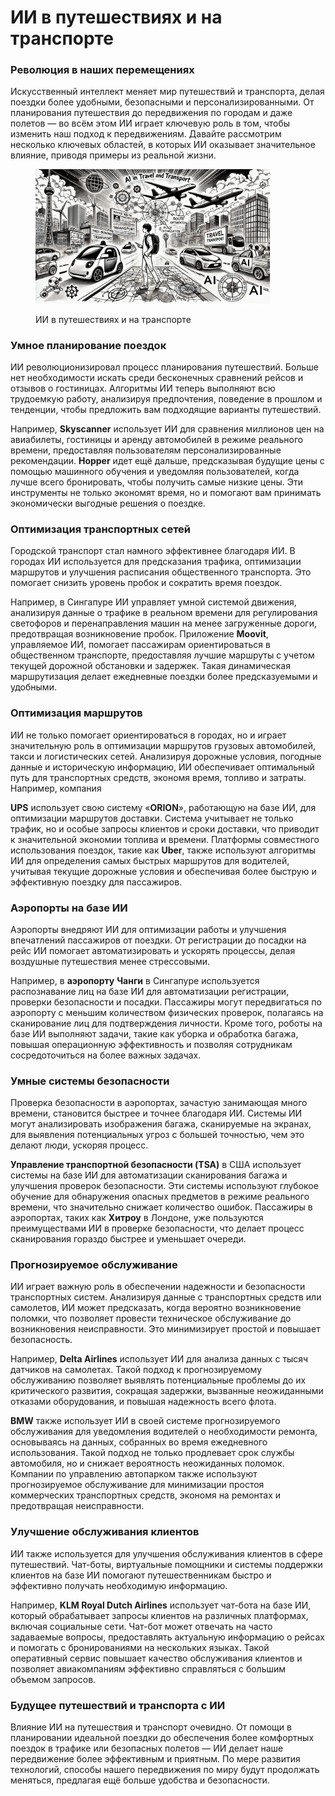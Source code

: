 # ИИ в путешествиях и на транспорте

### Революция в наших перемещениях

Искусственный интеллект меняет мир путешествий и транспорта, делая поездки более удобными, безопасными и персонализированными. От планирования путешествия до передвижения по городам и даже полетов — во всём этом ИИ играет ключевую роль в том, чтобы изменить наш подход к передвижениям. Давайте рассмотрим несколько ключевых областей, в которых ИИ оказывает значительное влияние, приводя примеры из реальной жизни.



<div align="left"><figure><img src="../../.gitbook/assets/ai-in-travel-min.png" alt="" width="375"><figcaption><p>ИИ в путешествиях и на транспорте</p></figcaption></figure></div>

### Умное планирование поездок

ИИ революционизировал процесс планирования путешествий. Больше нет необходимости искать среди бесконечных сравнений рейсов и отзывов о гостиницах. Алгоритмы ИИ теперь выполняют всю трудоемкую работу, анализируя предпочтения, поведение в прошлом и тенденции, чтобы предложить вам подходящие варианты путешествий.&#x20;

Например, **Skyscanner** использует ИИ для сравнения миллионов цен на авиабилеты, гостиницы и аренду автомобилей в режиме реального времени, предоставляя пользователям персонализированные рекомендации. **Hopper** идет ещё дальше, предсказывая будущие цены с помощью машинного обучения и уведомляя пользователей, когда лучше всего бронировать, чтобы получить самые низкие цены. Эти инструменты не только экономят время, но и помогают вам принимать экономически выгодные решения о поездке.

### Оптимизация транспортных сетей

Городской транспорт стал намного эффективнее благодаря ИИ. В городах ИИ используется для предсказания трафика, оптимизации маршрутов и улучшения расписания общественного транспорта. Это помогает снизить уровень пробок и сократить время поездок.&#x20;

Например, в Сингапуре ИИ управляет умной системой движения, анализируя данные о трафике в реальном времени для регулирования светофоров и перенаправления машин на менее загруженные дороги, предотвращая возникновение пробок. Приложение **Moovit**, управляемое ИИ, помогает пассажирам ориентироваться в общественном транспорте, предоставляя лучшие маршруты с учетом текущей дорожной обстановки и задержек. Такая динамическая маршрутизация делает ежедневные поездки более предсказуемыми и удобными.

### Оптимизация маршрутов

ИИ не только помогает ориентироваться в городах, но и играет значительную роль в оптимизации маршрутов грузовых автомобилей, такси и логистических сетей. Анализируя дорожные условия, погодные данные и историческую информацию, ИИ обеспечивает оптимальный путь для транспортных средств, экономя время, топливо и затраты. Например, компания&#x20;

**UPS** использует свою систему «**ORION**», работающую на базе ИИ, для оптимизации маршрутов доставки. Система учитывает не только трафик, но и особые запросы клиентов и сроки доставки, что приводит к значительной экономии топлива и времени. Платформы совместного использования поездок, такие как **Uber**, также используют алгоритмы ИИ для определения самых быстрых маршрутов для водителей, учитывая текущие дорожные условия и обеспечивая более быструю и эффективную поездку для пассажиров.

### Аэропорты на базе ИИ

Аэропорты внедряют ИИ для оптимизации работы и улучшения впечатлений пассажиров от поездки. От регистрации до посадки на рейс ИИ помогает автоматизировать и ускорять процессы, делая воздушные путешествия менее стрессовыми.&#x20;

Например, в **аэропорту** **Чанги** в Сингапуре используется распознавание лиц на базе ИИ для автоматизации регистрации, проверки безопасности и посадки. Пассажиры могут передвигаться по аэропорту с меньшим количеством физических проверок, полагаясь на сканирование лиц для подтверждения личности. Кроме того, роботы на базе ИИ выполняют задачи, такие как уборка и обработка багажа, повышая операционную эффективность и позволяя сотрудникам сосредоточиться на более важных задачах.

### Умные системы безопасности

Проверка безопасности в аэропортах, зачастую занимающая много времени, становится быстрее и точнее благодаря ИИ. Системы ИИ могут анализировать изображения багажа, сканируемые на экранах, для выявления потенциальных угроз с большей точностью, чем это делают люди, ускоряя процесс.&#x20;

**Управление транспортной безопасности (TSA)** в США использует системы на базе ИИ для автоматизации сканирования багажа и улучшения проверок безопасности. Эти системы используют глубокое обучение для обнаружения опасных предметов в режиме реального времени, что значительно снижает количество ошибок. Пассажиры в аэропортах, таких как **Хитроу** в Лондоне, уже пользуются преимуществами ИИ в проверке безопасности, что делает процесс сканирования гораздо быстрее и уменьшает очереди.

### Прогнозируемое обслуживание

ИИ играет важную роль в обеспечении надежности и безопасности транспортных систем. Анализируя данные с транспортных средств или самолетов, ИИ может предсказать, когда вероятно возникновение поломки, что позволяет провести техническое обслуживание до возникновения неисправности. Это минимизирует простой и повышает безопасность.&#x20;

Например, **Delta Airlines** использует ИИ для анализа данных с тысяч датчиков на самолетах. Такой подход к прогнозируемому обслуживанию позволяет выявлять потенциальные проблемы до их критического развития, сокращая задержки, вызванные неожиданными отказами оборудования, и повышая надежность всего флота.&#x20;

**BMW** также использует ИИ в своей системе прогнозируемого обслуживания для уведомления водителей о необходимости ремонта, основываясь на данных, собранных во время ежедневного использования. Такой подход не только продлевает срок службы автомобиля, но и снижает вероятность неожиданных поломок. Компании по управлению автопарком также используют прогнозируемое обслуживание для минимизации простоя коммерческих транспортных средств, экономя на ремонтах и предотвращая неисправности.

### Улучшение обслуживания клиентов

ИИ также используется для улучшения обслуживания клиентов в сфере путешествий. Чат-боты, виртуальные помощники и системы поддержки клиентов на базе ИИ помогают путешественникам быстро и эффективно получать необходимую информацию.&#x20;

Например, **KLM Royal Dutch Airlines** использует чат-бота на базе ИИ, который обрабатывает запросы клиентов на различных платформах, включая социальные сети. Чат-бот может отвечать на часто задаваемые вопросы, предоставлять актуальную информацию о рейсах и помогать с бронированиями на нескольких языках. Такой оперативный сервис повышает качество обслуживания клиентов и позволяет авиакомпаниям эффективно справляться с большим объемом запросов.

### Будущее путешествий и транспорта с ИИ

Влияние ИИ на путешествия и транспорт очевидно. От помощи в планировании идеальной поездки до обеспечения более комфортных поездок в трафике или безопасных полетов — ИИ делает наше передвижение более эффективным и приятным. По мере развития технологий, способы нашего передвижения по миру будут продолжать меняться, предлагая ещё больше удобства и безопасности.

